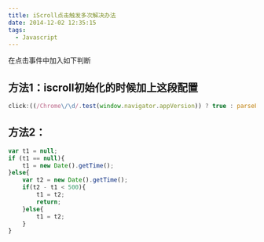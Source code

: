 ```yaml
---
title: iScroll点击触发多次解决办法
date: 2014-12-02 12:35:15
tags:
  - Javascript
---
```


在点击事件中加入如下判断

## 方法1：iscroll初始化的时候加上这段配置

```js
click:((/Chrome\/\d/.test(window.navigator.appVersion)) ? true : parseFloat(navigator.userAgent.match(/Android [\d+.]{3,5}/)[0].replace('Android ','')) &lt; 4.4 ? false : true)
```

## 方法2：
```js
var t1 = null;
if (t1 == null){
	t1 = new Date().getTime();
}else{		
	var t2 = new Date().getTime();
	if(t2 - t1 < 500){
		t1 = t2;
		return;
	}else{
		t1 = t2;
	}
}
```